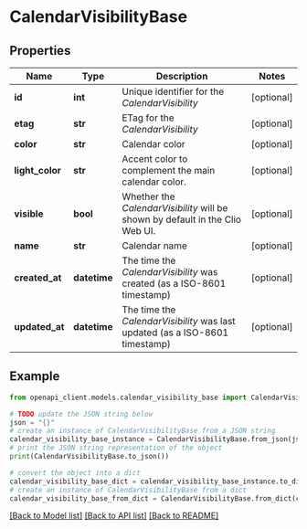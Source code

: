 # CalendarVisibilityBase


## Properties

Name | Type | Description | Notes
------------ | ------------- | ------------- | -------------
**id** | **int** | Unique identifier for the *CalendarVisibility* | [optional] 
**etag** | **str** | ETag for the *CalendarVisibility* | [optional] 
**color** | **str** | Calendar color | [optional] 
**light_color** | **str** | Accent color to complement the main calendar color. | [optional] 
**visible** | **bool** | Whether the *CalendarVisibility* will be shown by default in the Clio Web UI. | [optional] 
**name** | **str** | Calendar name | [optional] 
**created_at** | **datetime** | The time the *CalendarVisibility* was created (as a ISO-8601 timestamp) | [optional] 
**updated_at** | **datetime** | The time the *CalendarVisibility* was last updated (as a ISO-8601 timestamp) | [optional] 

## Example

```python
from openapi_client.models.calendar_visibility_base import CalendarVisibilityBase

# TODO update the JSON string below
json = "{}"
# create an instance of CalendarVisibilityBase from a JSON string
calendar_visibility_base_instance = CalendarVisibilityBase.from_json(json)
# print the JSON string representation of the object
print(CalendarVisibilityBase.to_json())

# convert the object into a dict
calendar_visibility_base_dict = calendar_visibility_base_instance.to_dict()
# create an instance of CalendarVisibilityBase from a dict
calendar_visibility_base_from_dict = CalendarVisibilityBase.from_dict(calendar_visibility_base_dict)
```
[[Back to Model list]](../README.md#documentation-for-models) [[Back to API list]](../README.md#documentation-for-api-endpoints) [[Back to README]](../README.md)


